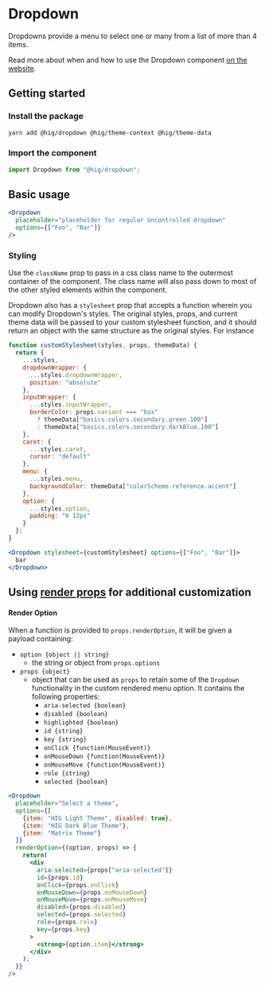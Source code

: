 # Dropdown

Dropdowns provide a menu to select one or many from a list of more than 4 items.

Read more about when and how to use the Dropdown component [on the website](https://hig.autodesk.com/web/components/form-elements).

## Getting started

### Install the package

```bash
yarn add @hig/dropdown @hig/theme-context @hig/theme-data
```

### Import the component

```js
import Dropdown from "@hig/dropdown";
```

## Basic usage

```jsx
<Dropdown
  placeholder="placeholder for regular Uncontrolled dropdown"
  options={["Foo", "Bar"]}
/>
```

### Styling

Use the `className` prop to pass in a css class name to the outermost container of the component. The class name will also pass down to most of the other styled elements within the component.

Dropdown also has a `stylesheet` prop that accepts a function wherein you can modify Dropdown's styles. The original styles, props, and current theme data will be passed to your custom stylesheet function, and it should return an object with the same structure as the original styles. For instance

```jsx
function customStylesheet(styles, props, themeData) {
  return {
    ...styles,
    dropdownWrapper: {
      ...styles.dropdownWrapper,
      position: "absolute"
    },
    inputWrapper: {
      ...styles.inputWrapper,
      borderColor: props.variant === "box"
        ? themeData["basics.colors.secondary.green.100"]
        : themeData["basics.colors.secondary.darkBlue.100"]
    },
    caret: {
      ...styles.caret,
      cursor: "default"
    },
    menu: {
      ...styles.menu,
      backgroundColor: themeData["colorScheme.reference.accent"]
    },
    option: {
      ...styles.option,
      padding: "0 12px"
    }
  };
}

<Dropdown stylesheet={customStylesheet} options={["Foo", "Bar"]}>
  bar
</Dropdown>
```

## Using [render props][] for additional customization

[render props]: https://reactjs.org/docs/render-props.html

#### Render Option

When a function is provided to `props.renderOption`, it will be given a payload containing:

* `option {object || string}`
    - the string or object from `props.options`
* `props {object}`
    - object that can be used as `props` to retain some of the `Dropdown` functionality in the custom rendered menu option. It contains the following properties:
      - `aria-selected {boolean}` 
      - `disabled {boolean}`
      - `highlighted {boolean}`
      - `id {string}`
      - `key {string}` 
      - `onClick {function(MouseEvent)}`
      - `onMouseDown {function(MouseEvent)}`
      - `onMouseMove {function(MouseEvent)}`
      - `role {string}`
      - `selected {boolean}`

```jsx
<Dropdown
  placeholder="Select a theme",
  options={[
    {item: "HIG Light Theme", disabled: true}, 
    {item: "HIG Dark Blue Theme"}, 
    {item: "Matrix Theme"}
  ]}
  renderOption={(option, props) => {
    return(
      <div
        aria-selected={props["aria-selected"]}
        id={props.id}
        onClick={props.onClick}
        onMouseDown={props.onMouseDown}
        onMouseMove={props.onMouseMove}
        disabled={props.disabled}
        selected={props.selected}
        role={props.role}
        key={props.key}
      >
        <strong>{option.item}</strong>
      </div>
    );
  }}
/>
```
